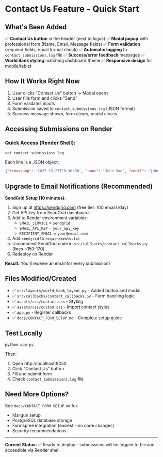 # Contact Us Feature - Quick Start

## What's Been Added

✅ **Contact Us button** in the header (next to logos)
✅ **Modal popup** with professional form (Name, Email, Message fields)
✅ **Form validation** (required fields, email format check)
✅ **Automatic logging** to `contact_submissions.log` file
✅ **Success/error feedback** messages
✅ **World Bank styling** matching dashboard theme
✅ **Responsive design** for mobile/tablet

## How It Works Right Now

1. User clicks "Contact Us" button → Modal opens
2. User fills form and clicks "Send"
3. Form validates inputs
4. Submission saved to `contact_submissions.log` (JSON format)
5. Success message shown, form clears, modal closes

## Accessing Submissions on Render

### Quick Access (Render Shell):
```bash
cat contact_submissions.log
```

Each line is a JSON object:
```json
{"timestamp": "2025-10-27T10:30:00", "name": "John Doe", "email": "john@example.com", "message": "Great dashboard!"}
```

## Upgrade to Email Notifications (Recommended)

**SendGrid Setup (10 minutes):**

1. Sign up at https://sendgrid.com (free tier: 100 emails/day)
2. Get API key from SendGrid dashboard
3. Add to Render environment variables:
   - `EMAIL_SERVICE` = `sendgrid`
   - `EMAIL_API_KEY` = `your_api_key`
   - `RECIPIENT_EMAIL` = `your@email.com`
4. Add `sendgrid` to `requirements.txt`
5. Uncomment SendGrid code in `src/callbacks/contact_callbacks.py` (lines ~150-170)
6. Redeploy on Render

**Result:** You'll receive an email for every submission!

## Files Modified/Created

- ✅ `src/layouts/world_bank_layout.py` - Added button and modal
- ✅ `src/callbacks/contact_callbacks.py` - Form handling logic
- ✅ `assets/css/contact.css` - Styling
- ✅ `assets/css/custom.css` - Import contact styles
- ✅ `app.py` - Register callbacks
- ✅ `docs/CONTACT_FORM_SETUP.md` - Complete setup guide

## Test Locally

```bash
python app.py
```

Then:
1. Open http://localhost:8050
2. Click "Contact Us" button
3. Fill and submit form
4. Check `contact_submissions.log` file

## Need More Options?

See `docs/CONTACT_FORM_SETUP.md` for:
- Mailgun setup
- PostgreSQL database storage
- Formspree integration (easiest - no code changes)
- Security recommendations

---

**Current Status:** ✅ Ready to deploy - submissions will be logged to file and accessible via Render shell.
